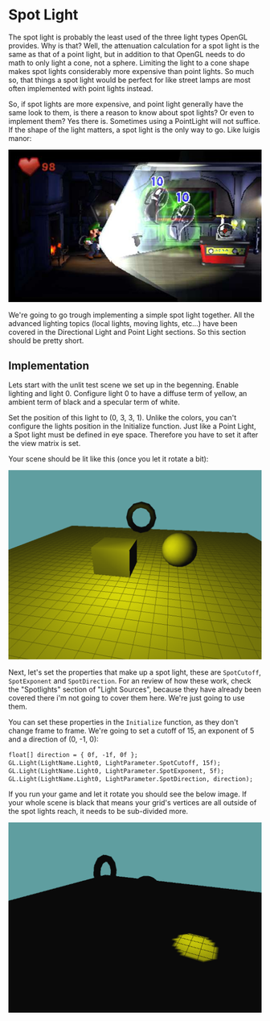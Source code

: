 # Spot Light    
The spot light is probably the least used of the three light types OpenGL provides. Why is that? Well, the attenuation calculation for a spot light is the same as that of a point light, but in addition to that OpenGL needs to do math to only light a cone, not a sphere. Limiting the light to a cone shape makes spot lights considerably more expensive than point lights. So much so, that things a spot light would be perfect for like street lamps are most often implemented with point lights instead.

So, if spot lights are more expensive, and point light generally have the same look to them, is there a reason to know about spot lights? Or even to implement them? Yes there is. Sometimes using a PointLight will not suffice. If the shape of the light matters, a spot light is the only way to go. Like luigis manor:

![LIGHT](luigis_manor.jpg)

We're going to go trough implementing a simple spot light together. All the advanced lighting topics (local lights, moving lights, etc...) have been covered in the Directional Light and Point Light sections. So this section should be pretty short.

## Implementation

Lets start with the unlit test scene we set up in the begenning. Enable lighting and light 0. Configure light 0 to have a diffuse term of yellow, an ambient term of black and a specular term of white.

Set the position of this light to  (0, 3, 3, 1). Unlike the colors, you can't configure the lights position in the Initialize function. Just like a Point Light, a Spot light must be defined in eye space. Therefore you have to set it after the view matrix is set.

Your scene should be lit like this (once you let it rotate a bit):

![S1](spot2.png)

Next, let's set the properties that make up a spot light, these are ```SpotCutoff```, ```SpotExponent``` and ```SpotDirection```. For an review of how these work, check the "Spotlights" section of "Light Sources", because they have already been covered there i'm not going to cover them here. We're just going to use them.

You can set these properties in the ```Initialize``` function, as they don't change frame to frame. We're going to set a cutoff of 15, an exponent of 5 and a direction of  (0, -1, 0):

```
float[] direction = { 0f, -1f, 0f };
GL.Light(LightName.Light0, LightParameter.SpotCutoff, 15f);
GL.Light(LightName.Light0, LightParameter.SpotExponent, 5f);
GL.Light(LightName.Light0, LightParameter.SpotDirection, direction);
```

If you run your game and let it rotate you should see the below image. If your whole scene is black that means your grid's vertices are all outside of the spot lights reach, it needs to be sub-divided more.

![S3](spot3.png)